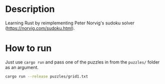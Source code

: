 # Description
Learning Rust by reimplementing Peter Norvig's sudoku solver (https://norvig.com/sudoku.html).

# How to run

Just use `cargo run` and pass one of the puzzles in from the `puzzles/` folder as an argument.

```bash
cargo run --release puzzles/grid1.txt
```
